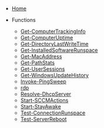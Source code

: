 <!-- docs/_sidebar.md -->

- [Home](/)

- Functions

    - [Get-ComputerTrackingInfo](Get-ComputerTrackingInfo.md)
    - [Get-ComputerUptime](Get-ComputerUptime.md)
    - [Get-DirectoryLastWriteTime](Get-DirectoryLastWriteTime.md)
    - [Get-InstalledSoftwareRunspace](Get-InstalledSoftwareRunspace.md)
    - [Get-MacAddress](Get-MacAddress.md)
    - [Get-PathStats](Get-PathStats.md)
    - [Get-UserSessions](Get-UserSessions.md)
    - [Get-WindowsUpdateHistory](Get-WindowsUpdateHistory.md)
    - [Invoke-PingSweep](Invoke-PingSweep.md)
    - [rdp](rdp.md)
    - [Resolve-DhcpServer](Resolve-DhcpServer.md)
    - [Start-SCCMActions](Start-SCCMActions.md)
    - [Start-StayAwake](Start-StayAwake.md)
    - [Test-ConnectionRunspace](Test-ConnectionRunspace.md)
    - [Test-ServerReboot](Test-ServerReboot.md)